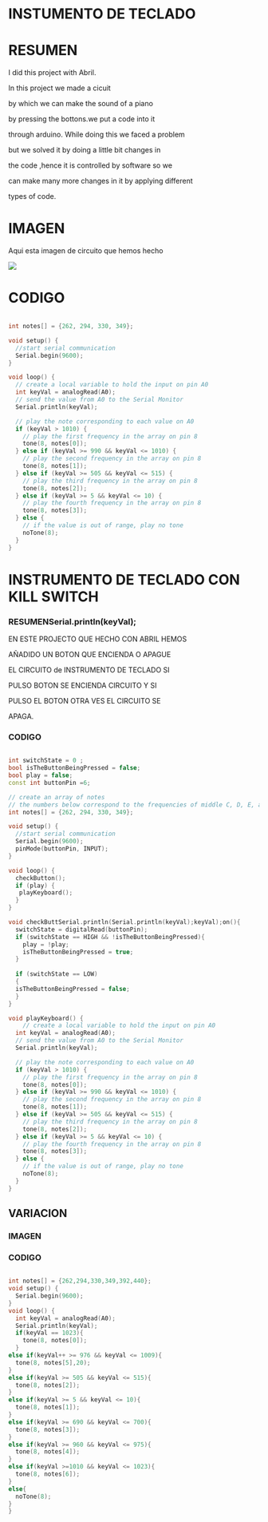 # INSTUMENTO DE TECLADO

# RESUMEN

I did this project with Abril.

In this project we made a cicuit 

by which we can make the sound of a piano 

by pressing the bottons.we put a code into it 

through arduino. While doing this we faced a problem 

but we solved it by doing a little bit changes in 

the code ,hence it is controlled by software so we 

can make many more changes in it by applying different 

types of code.

# IMAGEN
Aqui esta imagen de circuito que hemos hecho

![](https://raw.githubusercontent.com/Hanzla55/Arduino/main/instumento%20de%20teclado.jpg)



# CODIGO

``` C++

int notes[] = {262, 294, 330, 349};

void setup() {
  //start serial communication
  Serial.begin(9600);
}

void loop() {
  // create a local variable to hold the input on pin A0
  int keyVal = analogRead(A0);
  // send the value from A0 to the Serial Monitor
  Serial.println(keyVal);

  // play the note corresponding to each value on A0
  if (keyVal > 1010) {
    // play the first frequency in the array on pin 8
    tone(8, notes[0]);
  } else if (keyVal >= 990 && keyVal <= 1010) {
    // play the second frequency in the array on pin 8
    tone(8, notes[1]);
  } else if (keyVal >= 505 && keyVal <= 515) {
    // play the third frequency in the array on pin 8
    tone(8, notes[2]);
  } else if (keyVal >= 5 && keyVal <= 10) {
    // play the fourth frequency in the array on pin 8
    tone(8, notes[3]);
  } else {
    // if the value is out of range, play no tone
    noTone(8);
  }
}

```


# INSTRUMENTO DE TECLADO CON KILL SWITCH

### RESUMENSerial.println(keyVal);

EN ESTE PROJECTO QUE HECHO CON ABRIL HEMOS 

AÑADIDO UN BOTON QUE ENCIENDA O APAGUE

EL CIRCUITO de INSTRUMENTO DE TECLADO SI 

PULSO BOTON SE ENCIENDA CIRCUITO Y SI 

PULSO EL BOTON OTRA VES EL CIRCUITO SE 

APAGA.

### CODIGO

``` C++

int switchState = 0 ;
bool isTheButtonBeingPressed = false;
bool play = false;
const int buttonPin =6;

// create an array of notes
// the numbers below correspond to the frequencies of middle C, D, E, and F
int notes[] = {262, 294, 330, 349};

void setup() {
  //start serial communication
  Serial.begin(9600);
  pinMode(buttonPin, INPUT);
}

void loop() {
  checkButton();
  if (play) {
   playKeyboard();
  }
}

void checkButtSerial.println(Serial.println(keyVal);keyVal);on(){
  switchState = digitalRead(buttonPin);
  if (switchState == HIGH && !isTheButtonBeingPressed){
    play = !play;
    isTheButtonBeingPressed = true;
  }
  
  if (switchState == LOW)
  {
  isTheButtonBeingPressed = false;
  }
}

void playKeyboard() {
    // create a local variable to hold the input on pin A0
  int keyVal = analogRead(A0);
  // send the value from A0 to the Serial Monitor
  Serial.println(keyVal);

  // play the note corresponding to each value on A0
  if (keyVal > 1010) {
    // play the first frequency in the array on pin 8
    tone(8, notes[0]);
  } else if (keyVal >= 990 && keyVal <= 1010) {
    // play the second frequency in the array on pin 8
    tone(8, notes[1]);
  } else if (keyVal >= 505 && keyVal <= 515) {
    // play the third frequency in the array on pin 8
    tone(8, notes[2]);
  } else if (keyVal >= 5 && keyVal <= 10) {
    // play the fourth frequency in the array on pin 8
    tone(8, notes[3]);
  } else {
    // if the value is out of range, play no tone
    noTone(8);
  }
}
```


## VARIACION

### IMAGEN


### CODIGO

``` C++

int notes[] = {262,294,330,349,392,440};
void setup() {
  Serial.begin(9600);
}
void loop() {
  int keyVal = analogRead(A0);
  Serial.println(keyVal);
  if(keyVal == 1023){
    tone(8, notes[0]);
  }
else if(keyVal++ >= 976 && keyVal <= 1009){
  tone(8, notes[5],20);
}
else if(keyVal >= 505 && keyVal <= 515){
  tone(8, notes[2]);
}
else if(keyVal >= 5 && keyVal <= 10){
  tone(8, notes[1]);
}
else if(keyVal >= 690 && keyVal <= 700){
  tone(8, notes[3]);
}
else if(keyVal >= 960 && keyVal <= 975){
  tone(8, notes[4]);
}
else if(keyVal >=1010 && keyVal <= 1023){
  tone(8, notes[6]);
}
else{
  noTone(8);
}
}
```

